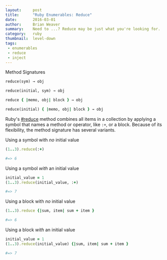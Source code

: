```yaml
---
layout:     post
title:      "Ruby Enumerables: Reduce"
date:       2016-03-01
author:     Brian Weaver
summary:    Need to ...? Reduce may be just what you're looking for.
category:   ruby
thumbnail:  level-down
tags:
 - enumerables
 - reduce
 - inject
---
```


Method Signatures

```ruby
reduce(sym) → obj

reduce(initial, sym) → obj

reduce { |memo, obj| block } → obj

reduce(initial) { |memo, obj| block } → obj
```

Ruby's [#reduce](https://ruby-doc.org/core-2.3.1/Enumerable.html#method-i-reduce) method combines all items in a collection by applying a symbol that names a method or operator, like `:+`, or a block. Because of its flexibility, the method signature has several variants. 

Using a symbol with *no* initial value

```ruby
(1..3).reduce(:+)

#=> 6
```

Using a symbol *with* an initial value

```ruby
initial_value = 1
(1..3).reduce(initial_value, :+)

#=> 7
```

Using a block with *no* initial value

```ruby
(1..3).reduce {|sum, item| sum + item }

#=> 6
```

Using a block *with* an initial value

```ruby
initial_value = 1
(1..3).reduce(initial_value) {|sum, item| sum + item }

#=> 7
```
